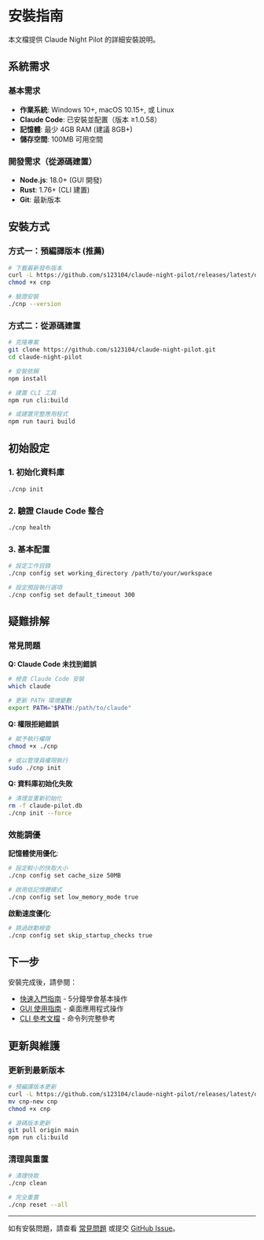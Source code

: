 # 安裝指南

本文檔提供 Claude Night Pilot 的詳細安裝說明。

## 系統需求

### 基本需求
- **作業系統**: Windows 10+, macOS 10.15+, 或 Linux
- **Claude Code**: 已安裝並配置（版本 ≥1.0.58）
- **記憶體**: 最少 4GB RAM (建議 8GB+)
- **儲存空間**: 100MB 可用空間

### 開發需求（從源碼建置）
- **Node.js**: 18.0+ (GUI 開發)
- **Rust**: 1.76+ (CLI 建置)
- **Git**: 最新版本

## 安裝方式

### 方式一：預編譯版本 (推薦)

```bash
# 下載最新發布版本
curl -L https://github.com/s123104/claude-night-pilot/releases/latest/download/cnp -o cnp
chmod +x cnp

# 驗證安裝
./cnp --version
```

### 方式二：從源碼建置

```bash
# 克隆專案
git clone https://github.com/s123104/claude-night-pilot.git
cd claude-night-pilot

# 安裝依賴
npm install

# 建置 CLI 工具
npm run cli:build

# 或建置完整應用程式
npm run tauri build
```

## 初始設定

### 1. 初始化資料庫
```bash
./cnp init
```

### 2. 驗證 Claude Code 整合
```bash
./cnp health
```

### 3. 基本配置
```bash
# 設定工作目錄
./cnp config set working_directory /path/to/your/workspace

# 設定預設執行選項
./cnp config set default_timeout 300
```

## 疑難排解

### 常見問題

**Q: Claude Code 未找到錯誤**
```bash
# 檢查 Claude Code 安裝
which claude

# 更新 PATH 環境變數
export PATH="$PATH:/path/to/claude"
```

**Q: 權限拒絕錯誤**
```bash
# 賦予執行權限
chmod +x ./cnp

# 或以管理員權限執行
sudo ./cnp init
```

**Q: 資料庫初始化失敗**
```bash
# 清理並重新初始化
rm -f claude-pilot.db
./cnp init --force
```

### 效能調優

**記憶體使用優化**:
```bash
# 設定較小的快取大小
./cnp config set cache_size 50MB

# 啟用低記憶體模式
./cnp config set low_memory_mode true
```

**啟動速度優化**:
```bash
# 跳過啟動檢查
./cnp config set skip_startup_checks true
```

## 下一步

安裝完成後，請參閱：
- [快速入門指南](quick-start.md) - 5分鐘學會基本操作
- [GUI 使用指南](gui-usage.md) - 桌面應用程式操作
- [CLI 參考文檔](cli-usage.md) - 命令列完整參考

## 更新與維護

### 更新到最新版本
```bash
# 預編譯版本更新
curl -L https://github.com/s123104/claude-night-pilot/releases/latest/download/cnp -o cnp-new
mv cnp-new cnp
chmod +x cnp

# 源碼版本更新
git pull origin main
npm run cli:build
```

### 清理與重置
```bash
# 清理快取
./cnp clean

# 完全重置
./cnp reset --all
```

---

如有安裝問題，請查看 [常見問題](../faq.md) 或提交 [GitHub Issue](https://github.com/s123104/claude-night-pilot/issues)。